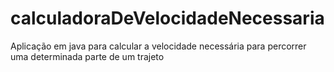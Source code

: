 # calculadoraDeVelocidadeNecessaria
Aplicação em java para calcular a velocidade necessária para percorrer uma determinada parte de um trajeto
